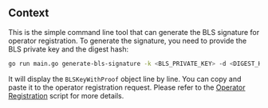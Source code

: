 ## Context

This is the simple command line tool that can generate the BLS signature for operator registration. 
To generate the signature, you need to provide the BLS private key and the digest hash:

```sh
go run main.go generate-bls-signature -k <BLS_PRIVATE_KEY> -d <DIGEST_HASH>
```

It will display the `BLSKeyWithProof` object line by line. You can copy and paste it to the operator registration request. Please refer to the [Operator Registration](../register-operator.sh#L104) script for more details.